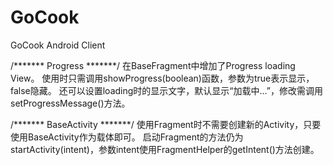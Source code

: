 GoCook
======

GoCook Android Client

/*******  Progress *******/
在BaseFragment中增加了Progress loading View。
使用时只需调用showProgress(boolean)函数，参数为true表示显示，false隐藏。
还可以设置loading时的显示文字，默认显示“加载中...”，修改需调用setProgressMessage()方法。


/*******  BaseActivity *******/
使用Fragment时不需要创建新的Activity，只要使用BaseActivity作为载体即可。
启动Fragment的方法仍为startActivity(intent)，参数intent使用FragmentHelper的getIntent()方法创建。